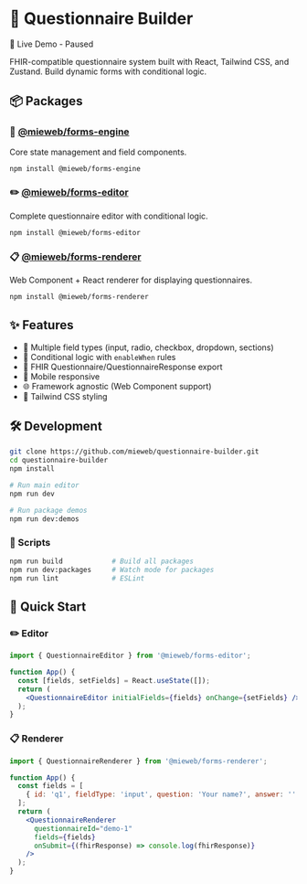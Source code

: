 # 📝 Questionnaire Builder

🔗 Live Demo - Paused

FHIR-compatible questionnaire system built with React, Tailwind CSS, and Zustand. Build dynamic forms with conditional logic.

## 📦 Packages

### 🔧 [@mieweb/forms-engine](./packages/forms-engine)
Core state management and field components.
```bash
npm install @mieweb/forms-engine
```

### ✏️ [@mieweb/forms-editor](./packages/forms-editor)
Complete questionnaire editor with conditional logic.
```bash
npm install @mieweb/forms-editor
```

### 📋 [@mieweb/forms-renderer](./packages/forms-renderer)
Web Component + React renderer for displaying questionnaires.
```bash
npm install @mieweb/forms-renderer
```

## ✨ Features

- 🔧 Multiple field types (input, radio, checkbox, dropdown, sections)
- 🔀 Conditional logic with `enableWhen` rules
- 🏥 FHIR Questionnaire/QuestionnaireResponse export
- 📱 Mobile responsive
- 🌐 Framework agnostic (Web Component support)
- 🎨 Tailwind CSS styling

## 🛠️ Development

```bash
git clone https://github.com/mieweb/questionnaire-builder.git
cd questionnaire-builder
npm install

# Run main editor
npm run dev

# Run package demos
npm run dev:demos
```

### 🔧 Scripts

```bash
npm run build            # Build all packages
npm run dev:packages     # Watch mode for packages
npm run lint             # ESLint
```

## 🚀 Quick Start

### ✏️ Editor
```jsx
import { QuestionnaireEditor } from '@mieweb/forms-editor';

function App() {
  const [fields, setFields] = React.useState([]);
  return (
    <QuestionnaireEditor initialFields={fields} onChange={setFields} />
  );
}
```

### 📋 Renderer
```jsx
import { QuestionnaireRenderer } from '@mieweb/forms-renderer';

function App() {
  const fields = [
    { id: 'q1', fieldType: 'input', question: 'Your name?', answer: '' }
  ];
  return (
    <QuestionnaireRenderer
      questionnaireId="demo-1"
      fields={fields}
      onSubmit={(fhirResponse) => console.log(fhirResponse)}
    />
  );
}
```